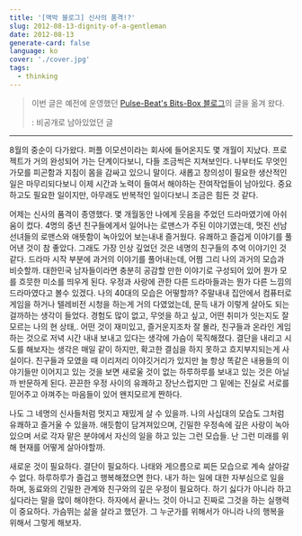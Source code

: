 ```yaml
---
title: '[맥박 블로그] 신사의 품격!?'
slug: 2012-08-13-dignity-of-a-gentleman
date: 2012-08-13
generate-card: false
language: ko
cover: './cover.jpg'
tags:
  - thinking
---
```


> 이번 글은 예전에 운영했던 [Pulse-Beat's Bits-Box 블로그](https://pulsebeat.tistory.com/)의 글을 옮겨 왔다.
>
> : 비공개로 남아있었던 글

---

8월의 중순이 다가왔다. 퍼플 이모션이라는 회사에 들어온지도 몇 개월이 지났다. 프로젝트가 거의 완성되어 가는 단계이다보니, 다들 조금씩은 지쳐보인다. 나부터도 무엇인가모를 피곤함과 지침이 몸을 감싸고 있으니 말이다. 새롭고 창의성이 필요한 생산적인 일은 마무리되다보니 이제 시간과 노력이 들여서 해야하는 잔여작업들이 남아있다. 중요하고도 필요한 일이지만, 아무래도 반복적인 일이다보니 조금은 힘든 것 같다.

어제는 신사의 품격이 종영했다. 몇 개월동안 나에게 웃음을 주었던 드라마였기에 아쉬움이 컸다. 4명의 중년 친구들에게서 일어나는 로맨스가 주된 이야기였는데, 멋진 선남선녀들의 로맨스와 애뜻함이 녹아있어 보는내내 즐거웠다. 유쾌하고 즐겁게 이야기를 풀어낸 것이 참 좋았다. 그래도 가장 인상 깊었던 것은 네명의 친구들의 추억 이야기인 것 같다. 드라마 시작 부분에 과거의 이야기를 풀어내는데, 어쩜 그리 나의 과거의 모습과 비슷할까. 대한민국 남자들이라면 충분히 공감할 만한 이야기로 구성되어 있어 뭔가 모를 흐믓한 미소를 띄우게 된다. 우정과 사랑에 관한 다른 드라마들과는 뭔가 다른 느낌의 드라마였다고 볼수 있겠다. 나의 40대의 모습은 어떻할까? 주말내내 집안에서 컴퓨터로 게임을 하거나 텔레비전 시청을 하는게 거의 다였었는데, 문득 내가 이렇게 살아도 되는 걸까하는 생각이 들었다. 경험도 많이 없고, 무엇을 하고 싶고, 어떤 취미가 잇는지도 잘모르는 나의 현 상태,. 어떤 것이 재미있고, 즐거운지조차 잘 몰라, 친구들과 온라인 게임하는 것으로 저녁 시간 내내 보내고 있다는 생각에 가슴이 묵직해졌다. 결단을 내리고 시도를 해보자는 생각은 매일 같이 하지만, 확고한 결심을 하지 못하고 흐지부지되는게 사실이다. 친구들과 모였을 때 이리저리 이야깃거리가 있지만 늘 항상 똑같은 내용들의 이야기들만 이어지고 있는 것을 보면 새로울 것이 없는 하루하루를 보내고 있는 것은 아닐까 반문하게 된다. 끈끈한 우정 사이의 유쾌하고 장난스럽지만 그 밑에는 진실로 서로를 믿어주고 아껴주는 마음들이 있어 왠지모르게 짠하다.

나도 그 네명의 신사들처럼 멋지고 재밌게 살 수 있을까. 나의 사십대의 모습도 그처럼 유쾌하고 즐거울 수 있을까. 애듯함이 담겨져있으며, 긴밀한 우정속에 깊은 사랑이 녹아있으며 서로 각자 맡은 분야에서 자신의 일을 하고 있는 그런 모습들. 난 그런 미래를 위해 현재를 어떻게 살아야할까.

새로운 것이 필요하다. 결단이 필요하다. 나태와 게으름으로 찌든 모습으로 계속 살아갈 수 없다. 하루하루가 즐겁고 행복해졌으면 한다. 내가 하는 일에 대한 자부심으로 일을 하며, 동료와의 긴밀한 관계와 친구와의 깊은 우정이 필요하다. 하기 싫다가 아니라 하고 싶다라는 말을 많이 해야한다. 하자에서 끝나느 것이 아니고 진짜로 그것을 하는 실행력이 중요하다. 가슴뛰는 삶을 살라고 했던가. 그 누군가를 위해서가 아니라 나의 행복을 위해서 그렇게 해보자.
